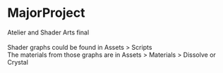 # MajorProject
Atelier and Shader Arts final
<br>
<br>
Shader graphs could be found in Assets > Scripts
<br>
The materials from those graphs are in Assets > Materials > Dissolve or Crystal

